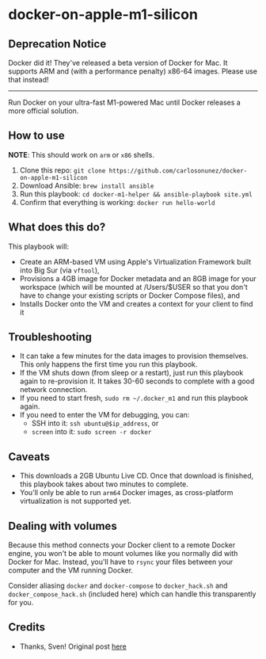 # docker-on-apple-m1-silicon

## Deprecation Notice

Docker did it! They've released a beta version of Docker for Mac. It supports
ARM and (with a performance penalty) x86-64 images. Please use that instead!

---

Run Docker on your ultra-fast M1-powered Mac until Docker releases a more official solution.

## How to use

**NOTE**: This should work on `arm` or `x86` shells.

1. Clone this repo: `git clone https://github.com/carlosonunez/docker-on-apple-m1-silicon`
2. Download Ansible: `brew install ansible`
3. Run this playbook: `cd docker-m1-helper && ansible-playbook site.yml`
4. Confirm that everything is working: `docker run hello-world`

## What does this do?

This playbook will:

- Create an ARM-based VM using Apple's Virtualization Framework built into Big Sur (via `vftool`),
- Provisions a 4GB image for Docker metadata and an 8GB image for your workspace
  (which will be mounted at /Users/$USER so that you don't have to change your existing
  scripts or Docker Compose files), and
- Installs Docker onto the VM and creates a context for your client to find it

## Troubleshooting

- It can take a few minutes for the data images to provision themselves. This only happens
the first time you run this playbook.
- If the VM shuts down (from sleep or a restart), just run this playbook again to re-provision it. It takes 30-60 seconds to
complete with a good network connection.
- If you need to start fresh, `sudo rm ~/.docker_m1` and run this playbook again.
- If you need to enter the VM for debugging, you can:
    - SSH into it: `ssh ubuntu@$ip_address`, or
    - `screen` into it: `sudo screen -r docker`

## Caveats

- This downloads a 2GB Ubuntu Live CD. Once that download is finished, this playbook takes
  about two minutes to complete.
- You'll only be able to run `arm64` Docker images, as cross-platform virtualization is not
  supported yet.

## Dealing with volumes

Because this method connects your Docker client to a remote Docker engine, you won't be able
to mount volumes like you normally did with Docker for Mac. Instead, you'll have to `rsync`
your files between your computer and the VM running Docker.

Consider aliasing `docker` and `docker-compose` to `docker_hack.sh` and `docker_compose_hack.sh`
(included here) which can handle this transparently for you.

## Credits

- Thanks, Sven! Original post [here](https://finestructure.co/blog/2020/11/27/running-docker-on-apple-silicon-m1)
